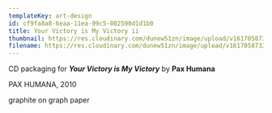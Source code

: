 ```yaml
---
templateKey: art-design
id: cf9fa8a8-6eaa-11ea-99c5-002590d1d1b0
title: Your Victory is My Victory ii
thumbnail: https://res.cloudinary.com/dunew51zn/image/upload/v1617058733/art_design/PH_victory_v03_T_bmfoph.jpg
filename: https://res.cloudinary.com/dunew51zn/image/upload/v1617058733/art_design/PH_victory_v03_uairp1.jpg
---
```

CD packaging for ***Your Victory is My Victory*** by **Pax Humana**

PAX HUMANA, 2010

graphite on graph paper